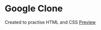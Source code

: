 # Google Clone
Created to practise HTML and CSS
[Preview](https://github.com/CT15/google-clone/blob/master/google-clone.html)

